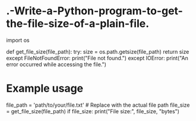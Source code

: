 # .-Write-a-Python-program-to-get-the-file-size-of-a-plain-file.
import os

def get_file_size(file_path):
    try:
        size = os.path.getsize(file_path)
        return size
    except FileNotFoundError:
        print("File not found.")
    except IOError:
        print("An error occurred while accessing the file.")

# Example usage
file_path = 'path/to/your/file.txt'  # Replace with the actual file path
file_size = get_file_size(file_path)
if file_size:
    print("File size:", file_size, "bytes")
